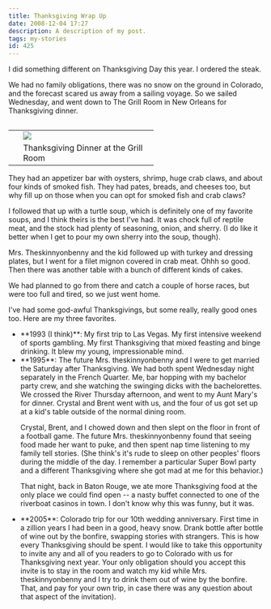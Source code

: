 ```yaml
---
title: Thanksgiving Wrap Up
date: 2008-12-04 17:27
description: A description of my post.
tags: my-stories
id: 425
---
```

I did something different on Thanksgiving Day this year.  I ordered the steak.

We had no family obligations, there was no snow on the ground in Colorado, and the forecast scared us away from a sailing voyage.  So we sailed Wednesday, and went down to The Grill Room in New Orleans for Thanksgiving dinner. 

<table cellpadding="2" align="right"><tr><td width="5" rowspan="2"><spacer type="block" width="5" height="1"></td><td width="250" ><img src="/img/thanksgiving08.jpg"></td></tr><tr><td class="caption" width="250">Thanksgiving Dinner at the Grill Room</td></tr></table>

They had an appetizer bar with oysters, shrimp, huge crab claws, and about four kinds of smoked fish.  They had pates, breads, and cheeses too, but why fill up on those when you can opt for smoked fish and crab claws?

I followed that up with a turtle soup, which is definitely one of my favorite soups, and I think theirs is the best I've had.  It was chock full of reptile meat, and the stock had plenty of seasoning, onion, and sherry.  (I do like it better when I get to pour my own sherry into the soup, though).

Mrs. Theskinnyonbenny and the kid followed up with turkey and dressing plates, but I went for a filet mignon covered in crab meat.   Ohhh so good.  Then there was another table with a bunch of different kinds of cakes.

We had planned to go from there and catch a couple of horse races, but were too full and tired, so we just went home.

I've had some god-awful Thanksgivings, but some really, really good ones too.  Here are my three favorites.

<ul><li>**1993 (I think)**:  My first trip to Las Vegas.  My first intensive weekend of sports gambling.  My first Thanksgiving that mixed feasting and binge drinking.  It blew my young, impressionable mind.</li>

<li>**1995**:  The future Mrs. theskinnyonbenny and I were to get married the Saturday after Thanksgiving.  We had both spent Wednesday night separately in the French Quarter.  Me, bar hopping with my bachelor party crew, and she watching the swinging dicks with the bachelorettes.  We crossed the River Thursday afternoon, and went to my Aunt Mary's for dinner.  Crystal and Brent went with us, and the four of us got set up at a kid's table outside of the normal dining room.  

Crystal, Brent, and I chowed down and then slept on the floor in front of a football game.  The future Mrs. theskinnyonbenny found that seeing food made her want to puke, and then spent nap time listening to my family tell stories.  (She think's it's rude to sleep on other peoples' floors during the middle of the day.  I remember a particular Super Bowl party and a different Thanksgiving where she got mad at me for this behavior.) 

That night, back in Baton Rouge, we ate more Thanksgiving food at the only place we could find open -- a nasty buffet connected to one of the riverboat casinos in town.  I don't know why this was funny, but it was.</li>

<li>**2005**:  Colorado trip for our 10th wedding anniversary.  First time in a zillion years I had been in a good, heavy snow.  Drank bottle after bottle of wine out by the bonfire, swapping stories with strangers.  This is how every Thanksgiving should be spent.   
I would like to take this opportunity to invite any and all of you readers to go to Colorado with us for Thanksgiving next year.  Your only obligation should you accept this invite is to stay in the room and watch my kid while Mrs. theskinnyonbenny and I try to drink them out of wine by the bonfire.  That, and pay for your own trip, in case there was any question about that aspect of the invitation).</li></ul>
